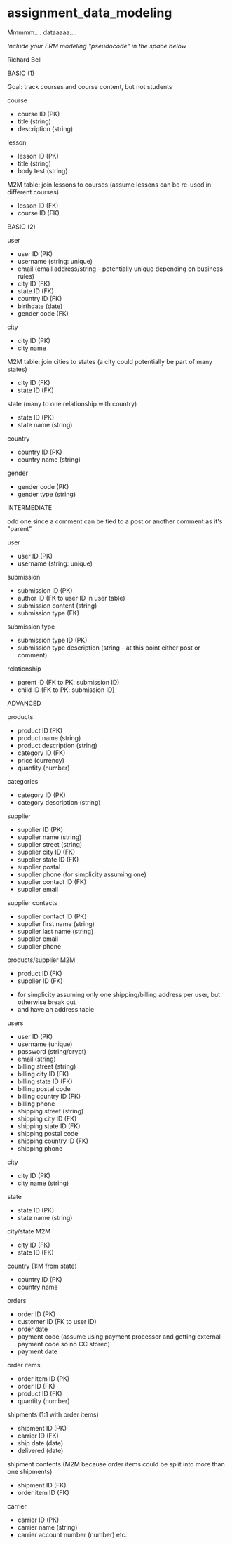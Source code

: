 # assignment_data_modeling
Mmmmm.... dataaaaa....

*Include your ERM modeling "pseudocode" in the space below*

Richard Bell

BASIC (1)

Goal: track courses and course content, but not students

course
- course ID (PK)
- title (string)
- description (string)

lesson
- lesson ID (PK)
- title (string)
- body test (string)

M2M table: join lessons to courses (assume lessons can be re-used in different courses)
- lesson ID (FK)
- course ID (FK)

BASIC (2)

user
- user ID (PK)
- username (string: unique)
- email (email address/string - potentially unique depending on business rules)
- city ID (FK)
- state ID (FK)
- country ID (FK)
- birthdate (date)
- gender code (FK)

city
- city ID (PK)
- city name

M2M table: join cities to states (a city could potentially be part of many states)
- city ID (FK)
- state ID (FK)

state (many to one relationship with country)
- state ID (PK)
- state name (string)

country
- country ID (PK)
- country name (string)

gender
- gender code (PK)
- gender type (string)


INTERMEDIATE

odd one since a comment can be tied to a post or another comment as it's "parent"

user
- user ID (PK)
- username (string: unique)

submission
- submission ID (PK)
- author ID (FK to user ID in user table)
- submission content (string)
- submission type (FK)

submission type
- submission type ID (PK)
- submission type description (string - at this point either post or comment)

relationship
- parent ID (FK to PK: submission ID)
- child ID (FK to PK: submission ID)

ADVANCED

products
- product ID (PK)
- product name (string)
- product description (string)
- category ID (FK)
- price (currency)
- quantity (number)

categories
- category ID (PK)
- category description (string)

supplier
- supplier ID (PK)
- supplier name (string)
- supplier street (string)
- supplier city ID (FK)
- supplier state ID (FK)
- supplier postal
- supplier phone (for simplicity assuming one)
- supplier contact ID (FK)
- supplier email

supplier contacts
- supplier contact ID (PK)
- supplier first name (string)
- supplier last name (string)
- supplier email
- supplier phone

products/supplier M2M
- product ID (FK)
- supplier ID (FK)

* for simplicity assuming only one shipping/billing address per user, but otherwise break out
* and have an address table

users
- user ID (PK)
- username (unique)
- password (string/crypt)
- email (string)
- billing street (string)
- billing city ID (FK)
- billing state ID (FK)
- billing postal code
- billing country ID (FK)
- billing phone
- shipping street (string)
- shipping city ID (FK)
- shipping state ID (FK)
- shipping postal code
- shipping country ID (FK)
- shipping phone

city
- city ID (PK)
- city name (string)

state
- state ID (PK)
- state name (string)

city/state M2M
- city ID (FK)
- state ID (FK)

country (1:M from state)
- country ID (PK)
- country name

orders
- order ID (PK)
- customer ID (FK to user ID)
- order date
- payment code (assume using payment processor and getting external payment code so no CC stored)
- payment date

order items
- order item ID (PK)
- order ID (FK)
- product ID (FK)
- quantity (number)

shipments (1:1 with order items)
- shipment ID (PK)
- carrier ID (FK)
- ship date (date)
- delivered (date)

shipment contents (M2M because order items could be split into more than one shipments)
- shipment ID (FK)
- order item ID (FK)

carrier
- carrier ID (PK)
- carrier name (string)
- carrier account number (number)
etc.

